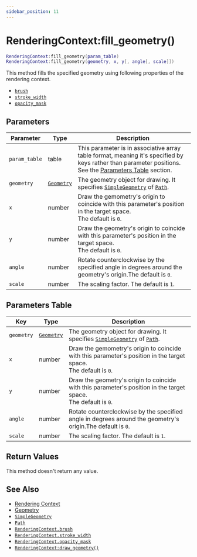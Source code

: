 ```yaml
---
sidebar_position: 11
---
```


# RenderingContext:fill_geometry()
```lua
RenderingContext:fill_geometry(param_table)
RenderingContext:fill_geometry(geometry, x, y[, angle[, scale]])
```
This method fills the specified geometry using following properties of the rendering context.
- [`brush`](/libs/graphics/RenderingContext/RenderingContext_brush)
- [`stroke_width`](/libs/graphics/RenderingContext/RenderingContext_stroke_width)
- [`opacity_mask`](/libs/graphics/RenderingContext/RenderingContext_opacity_mask)

## Parameters
|Parameter|Type|Description|
|-|-|-|
|`param_table`|table|This parameter is in associative array table format, meaning it's specified by keys rather than parameter positions. See the [Parameters Table](#parameters-table) section.|
|`geometry`|[`Geometry`](/guide/graphics#geometry)|The geometry object for drawing. It specifies [`SimpleGeometry`](/libs/graphics/SimpleGeometry) of [`Path`](/libs/graphics/Path).
|`x`|number|Draw the gemometry's origin to coincide with this parameter's position in the target space.<br/>The default is `0`.
|`y`|number|Draw the geometry's origin to coincide with this parameter's position in the target space.<br/>The default is `0`.
|`angle`|number|Rotate counterclockwise by the specified angle in degrees around the geometry's origin.The default is `0`.
|`scale`|number|The scaling factor. The default is `1`.


## Parameters Table
|Key|Type|Description|
|-|-|-|
|`geometry`|[`Geometry`](/guide/graphics#geometry)|The geometry object for drawing. It specifies [`SimpleGeometry`](/libs/graphics/SimpleGeometry) of [`Path`](/libs/graphics/Path).
|`x`|number|Draw the gemometry's origin to coincide with this parameter's position in the target space.<br/>The default is `0`.
|`y`|number|Draw the geometry's origin to coincide with this parameter's position in the target space.<br/>The default is `0`.
|`angle`|number|Rotate counterclockwise by the specified angle in degrees around the geometry's origin.The default is `0`.
|`scale`|number|The scaling factor. The default is `1`.


## Return Values
This method doesn't return any value.

## See Also
- [Rendering Context](/guide/graphics#rendering-context)
- [Geometry](/guide/graphics#geometry)
- [`SimpleGeometry`](/libs/graphics/SimpleGeometry)
- [`Path`](/libs/graphics/Path)
- [`RenderingContext.brush`](/libs/graphics/RenderingContext/RenderingContext_brush)
- [`RenderingContext.stroke_width`](/libs/graphics/RenderingContext/RenderingContext_stroke_width)
- [`RenderingContext.opacity_mask`](/libs/graphics/RenderingContext/RenderingContext_opacity_mask)
- [`RenderingContext:draw_geometry()`](/libs/graphics/RenderingContext/RenderingContext-draw_geometry)
